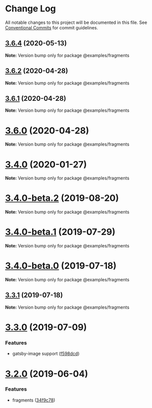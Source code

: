 # Change Log

All notable changes to this project will be documented in this file.
See [Conventional Commits](https://conventionalcommits.org) for commit guidelines.

## [3.6.4](https://github.com/gatsbyjs/gatsby-starter-default/compare/v3.6.2...v3.6.4) (2020-05-13)

**Note:** Version bump only for package @examples/fragments

## [3.6.2](https://github.com/gatsbyjs/gatsby-starter-default/compare/v3.6.1...v3.6.2) (2020-04-28)

**Note:** Version bump only for package @examples/fragments

## [3.6.1](https://github.com/gatsbyjs/gatsby-starter-default/compare/v3.6.0...v3.6.1) (2020-04-28)

**Note:** Version bump only for package @examples/fragments

# [3.6.0](https://github.com/gatsbyjs/gatsby-starter-default/compare/v3.4.0...v3.6.0) (2020-04-28)

**Note:** Version bump only for package @examples/fragments

# [3.4.0](https://github.com/gatsbyjs/gatsby-starter-default/compare/v3.4.0-beta.2...v3.4.0) (2020-01-27)

**Note:** Version bump only for package @examples/fragments

# [3.4.0-beta.2](https://github.com/gatsbyjs/gatsby-starter-default/compare/v3.4.0-beta.1...v3.4.0-beta.2) (2019-08-20)

**Note:** Version bump only for package @examples/fragments

# [3.4.0-beta.1](https://github.com/gatsbyjs/gatsby-starter-default/compare/v3.4.0-beta.0...v3.4.0-beta.1) (2019-07-29)

**Note:** Version bump only for package @examples/fragments

# [3.4.0-beta.0](https://github.com/gatsbyjs/gatsby-starter-default/compare/v3.3.1...v3.4.0-beta.0) (2019-07-18)

**Note:** Version bump only for package @examples/fragments

## [3.3.1](https://github.com/gatsbyjs/gatsby-starter-default/compare/v3.3.0...v3.3.1) (2019-07-18)

**Note:** Version bump only for package @examples/fragments

# [3.3.0](https://github.com/gatsbyjs/gatsby-starter-default/compare/v3.2.0...v3.3.0) (2019-07-09)

### Features

- gatsby-image support ([f598dcd](https://github.com/gatsbyjs/gatsby-starter-default/commit/f598dcd))

# [3.2.0](https://github.com/gatsbyjs/gatsby-starter-default/compare/v3.0.0-alpha.0...v3.2.0) (2019-06-04)

### Features

- fragments ([34f9c78](https://github.com/gatsbyjs/gatsby-starter-default/commit/34f9c78))
